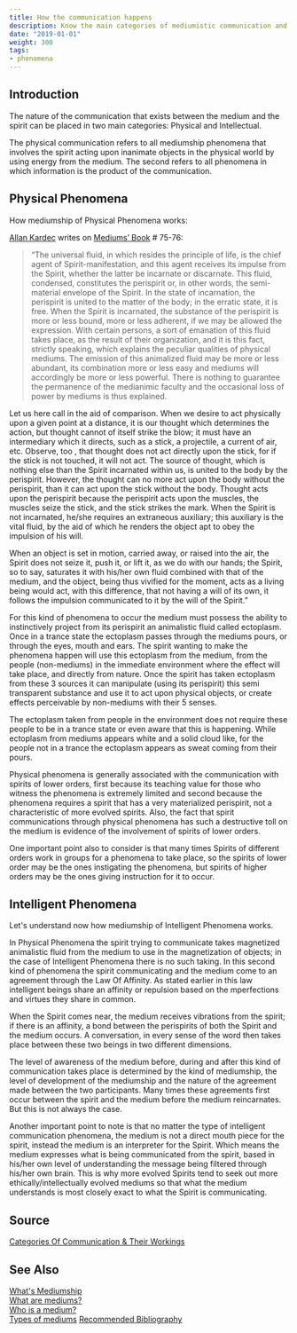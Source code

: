 ```yaml
---
title: How the communication happens
description: Know the main categories of mediumistic communication and their workings
date: "2019-01-01"
weight: 300
tags:
- phenomena
---
```


## Introduction
The nature of the communication that exists between the medium and the spirit can be placed in two main categories: Physical and Intellectual.

The physical communication refers to all mediumship phenomena that involves the spirit acting upon inanimate objects in the physical world by using energy from the medium.
The second refers to all phenomena in which information is the product of the communication.

## Physical Phenomena
How mediumship of Physical Phenomena works:

[Allan Kardec](/bio/allan-kardec) writes on [Mediums’ Book](/books/mediums-book) # 75-76:

>“The universal fluid, in which resides the principle of life, is the chief agent of Spirit-manifestation, and this agent receives its impulse from the Spirit, whether the latter be incarnate or discarnate. This fluid, condensed, constitutes the perispirit or, in other words, the semi-material envelope of the Spirit. In the state of incarnation, the perispirit is united to the matter of the body; in the erratic state, it is free. When the Spirit is incarnated, the substance of the perispirit is more or less bound, more or less adherent, if we may be allowed the expression. With certain persons, a sort of emanation of this fluid takes place, as the result of their organization, and it is this fact, strictly speaking, which explains the peculiar qualities of physical mediums. The emission of this animalized fluid may be more or less abundant, its combination more or less easy and mediums will accordingly be more or less powerful. There is nothing to guarantee the permanence of the medianimic faculty and the occasional loss of power by mediums is thus explained.

Let us here call in the aid of comparison. When we desire to act physically upon a given point at a distance, it is our thought which determines the action, but thought cannot of itself strike the blow; it must have an intermediary which it directs, such as a stick, a projectile, a current of air, etc. Observe, too , that thought does not act directly upon the stick, for if the stick is not touched, it will not act. The source of thought, which is nothing else than the Spirit incarnated within us, is united to the body by the perispirit. However, the thought can no more act upon the body without the perispirit, than it can act upon the stick without the body. Thought acts upon the perispirit because the perispirit acts upon the muscles, the muscles seize the stick, and the stick strikes the mark. When the Spirit is not incarnated, he/she requires an extraneous auxiliary; this auxiliary is the vital fluid, by the aid of which he renders the object apt to obey the impulsion of his will.

When an object is set in motion, carried away, or raised into the air, the Spirit does not seize it, push it, or lift it, as we do with our hands; the Spirit, so to say, saturates it with his/her own fluid combined with that of the medium, and the object, being thus vivified for the moment, acts as a living being would act, with this difference, that not having a will of its own, it follows the impulsion communicated to it by the will of the Spirit.”

For this kind of phenomena to occur the medium must possess the ability to instinctively project from its perispirit an animalistic fluid called ectoplasm. Once in a trance state the ectoplasm passes through the mediums pours, or through the eyes, mouth and ears. The spirit wanting to make the phenomena happen will use this ectoplasm from the medium, from the people (non-mediums) in the immediate environment where the effect will take place, and directly from nature. Once the spirit has taken ectoplasm from these 3 sources it can manipulate (using its perispirit) this semi transparent substance and use it to act upon physical objects, or create effects perceivable by non-mediums with their 5 senses.

The ectoplasm taken from people in the environment does not require these people to be in a trance state or even aware that this is happening. While ectoplasm from mediums appears white and a solid cloud like, for the people not in a trance the ectoplasm appears as sweat coming from their pours.

Physical phenomena is generally associated with the communication with spirits of lower orders, first because its teaching value for those who witness the phenomena is extremely limited and second because the phenomena requires a spirit that has a very materialized perispirit, not a characteristic of more evolved spirits. Also, the fact that spirit communications through physical phenomena has such a destructive toll on the medium is evidence of the involvement of spirits of lower orders.

One important point also to consider is that many times Spirits of different orders work in groups for a phenomena to take place, so the spirits of lower order may be the ones instigating the phenomena, but spirits of higher orders may be the ones giving instruction for it to occur.


## Intelligent Phenomena

Let's understand now how mediumship of Intelligent Phenomena works.

In Physical Phenomena the spirit trying to communicate takes magnetized animalistic fluid from the medium to use in the magnetization of objects; in the case of Intelligent Phenomena there is no such taking. In this second kind of phenomena the spirit communicating and the medium come to an agreement through the Law Of Affinity. As stated earlier in this law intelligent beings share an affinity or repulsion based on the mperfections and virtues they share in common.

When the Spirit comes near, the medium receives vibrations from the spirit; if there is an affinity, a bond between the perispirits of both the Spirit and the medium occurs. A conversation, in every sense of the word then takes place between these two beings in two different dimensions.

The level of awareness of the medium before, during and after this kind of communication takes place is determined by the kind of mediumship, the level of development of the mediumship and the nature of the agreement made between the two participants. Many times these agreements first occur between the spirit and the medium before the medium reincarnates. But this is not always the case.

Another important point to note is that no matter the type of intelligent communication phenomena, the medium is not a direct mouth piece for the spirit, instead the medium is an interpreter for the Spirit. Which means the medium expresses what is being communicated from the spirit, based in his/her own level of understanding the message being filtered through his/her own brain. This is why more evolved Spirits tend to seek out more ethically/intellectually evolved mediums so that what the medium understands is most closely exact to what the Spirit is communicating.


## Source
[Categories Of Communication & Their Workings](http://www.sgny.org/spiritism-guide/mediumship/communication-workings/)

## See Also
[What's Mediumship](../)  
[What are mediums?](../mediums)  
[Who is a medium?](../who-is-medium)  
[Types of mediums](../types)
[Recommended Bibliography](../bibliography)  


